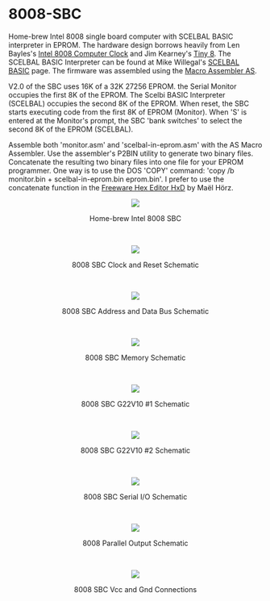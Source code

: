 # 8008-SBC
Home-brew Intel 8008 single board computer with SCELBAL BASIC interpreter in EPROM. The hardware design borrows heavily from Len Bayles's 
[Intel 8008 Computer Clock](http://www.8008chron.com/) and Jim Kearney's [Tiny 8](https://www.jkearney.com/Tiny8demo/). The SCELBAL BASIC Interpreter can be found at Mike Willegal's [SCELBAL BASIC](http://www.willegal.net/scelbi/scelbal.html) page. The firmware was assembled using the [Macro Assembler AS](http://john.ccac.rwth-aachen.de:8000/as/).

V2.0 of the SBC uses 16K of a 32K 27256 EPROM. the Serial Monitor occupies the first 8K of the EPROM. The Scelbi BASIC Interpreter (SCELBAL) occupies the second 8K of the EPROM. When reset, the SBC starts executing code from the first 8K of EPROM (Monitor). When 'S' is entered at the Monitor's prompt, the SBC 'bank switches' to select the second 8K of the EPROM (SCELBAL).

Assemble both 'monitor.asm' and 'scelbal-in-eprom.asm' with the AS Macro Assembler. Use the assembler's P2BIN utility to generate two binary files. Concatenate the resulting two binary files 
into one file for your EPROM programmer. One way is to use the DOS 'COPY' command: 'copy /b monitor.bin + scelbal-in-eprom.bin eprom.bin'. I prefer to use the concatenate function in the [Freeware Hex Editor HxD](https://mh-nexus.de/en/hxd/) by Maël Hörz.

<p align="center"><img src="/images/8008 SBC.JPEG"/>
<p align="center">Home-brew Intel 8008 SBC</p><br>
<p align="center"><img src="/images/8008 SBC Schematic-1.jpg"/>
<p align="center">8008 SBC Clock and Reset Schematic</p><br>
<p align="center"><img src="/images/8008 SBC Schematic-2.jpg"/>
<p align="center">8008 SBC Address and Data Bus Schematic</p><br>
<p align="center"><img src="/images/8008 SBC Schematic-3.jpg"/>
<p align="center">8008 SBC Memory Schematic</p><br>
<p align="center"><img src="/images/8008 SBC Schematic-4.jpg"/>
<p align="center">8008 SBC G22V10 #1 Schematic</p><br>
<p align="center"><img src="/images/8008 SBC Schematic-5.jpg"/>
<p align="center">8008 SBC G22V10 #2 Schematic</p><br>
<p align="center"><img src="/images/8008 SBC Schematic-6.jpg"/>
<p align="center">8008 SBC Serial I/O Schematic</p><br>
<p align="center"><img src="/images/8008 SBC Schematic-7.jpg"/>
<p align="center">8008 Parallel Output Schematic</p><br>
<p align="center"><img src="/images/8008 SBC Schematic-8.jpg"/>
<p align="center">8008 SBC Vcc and Gnd Connections</p><br>
